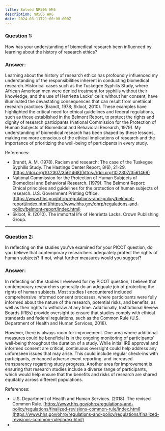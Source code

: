```yaml
---
title: Solved NR505 WK6
description: NR505 WK6
date: 2024-08-11T21:00:00.000Z
---
```


### Question 1:

How has your understanding of biomedical research been influenced by learning about the history of research ethics?

### Answer:

Learning about the history of research ethics has profoundly influenced my understanding of the responsibilities inherent in conducting biomedical research. Historical cases such as the Tuskegee Syphilis Study, where African American men were denied treatment for syphilis without their knowledge, and the use of Henrietta Lacks' cells without her consent, have illuminated the devastating consequences that can result from unethical research practices (Brandt, 1978; Skloot, 2010). These examples have highlighted the critical need for ethical guidelines and federal regulations, such as those established in the Belmont Report, to protect the rights and dignity of research participants (National Commission for the Protection of Human Subjects of Biomedical and Behavioral Research, 1979). My understanding of biomedical research has been shaped by these lessons, making me more conscious of the ethical implications of research and the importance of prioritizing the well-being of participants in every study.

References:

* Brandt, A. M. (1978). Racism and research: The case of the Tuskegee Syphilis Study. The Hastings Center Report, 8(6), 21-29. [https://doi.org/10.2307/3561468](https://doi.org/10.2307/3561468)
* National Commission for the Protection of Human Subjects of Biomedical and Behavioral Research. (1979). The Belmont Report: Ethical principles and guidelines for the protection of human subjects of research. U.S. Government Printing Office. [https://www.hhs.gov/ohrp/regulations-and-policy/belmont-report/index.html](https://www.hhs.gov/ohrp/regulations-and-policy/belmont-report/index.html)
* Skloot, R. (2010). The immortal life of Henrietta Lacks. Crown Publishing Group.

***

### Question 2:

In reflecting on the studies you've examined for your PICOT question, do you believe that contemporary researchers adequately protect the rights of human subjects? If not, what further measures would you suggest?

### Answer:

In reflecting on the studies I reviewed for my PICOT question, I believe that contemporary researchers generally do an adequate job of protecting the rights of human subjects. Most studies I encountered included comprehensive informed consent processes, where participants were fully informed about the nature of the research, potential risks, and benefits, as well as their rights to withdraw at any time. Additionally, Institutional Review Boards (IRBs) provide oversight to ensure that studies comply with ethical standards and federal regulations, such as the Common Rule (U.S. Department of Health and Human Services, 2018).

However, there is always room for improvement. One area where additional measures could be beneficial is in the ongoing monitoring of participants' well-being throughout the duration of a study. While initial IRB approval and informed consent are critical, continuous oversight could help address any unforeseen issues that may arise. This could include regular check-ins with participants, enhanced adverse event reporting, and increased transparency regarding study progress. Another area for improvement is ensuring that research studies include a diverse range of participants, which would help ensure that the benefits and risks of research are shared equitably across different populations.

References:

* U.S. Department of Health and Human Services. (2018). The revised Common Rule. [https://www.hhs.gov/ohrp/regulations-and-policy/regulations/finalized-revisions-common-rule/index.html](https://www.hhs.gov/ohrp/regulations-and-policy/regulations/finalized-revisions-common-rule/index.html)
*

